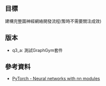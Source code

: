 ## 目標
建構完整圖神經網絡開發流程(暫時不需要關注成效)

## 版本
- q3_a: 測試GraphGym套件

## 參考資料
- [PyTorch - Neural networks with nn modules](https://jhui.github.io/2018/02/09/PyTorch-neural-networks/)